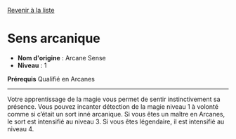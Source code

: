 [Revenir à la liste](list.md)

# Sens arcanique

 * **Nom d'origine** : Arcane Sense
 * **Niveau** : 1


<p><strong>Prérequis</strong> Qualifié en Arcanes</p>
<hr>
<p>Votre apprentissage de la magie vous permet de sentir instinctivement sa présence. Vous pouvez incanter détection de la magie niveau 1 à volonté comme si c’était un sort inné arcanique. Si vous êtes un maître en Arcanes, le sort est intensifié au niveau 3. Si vous êtes légendaire, il est intensifié au niveau 4.</p>